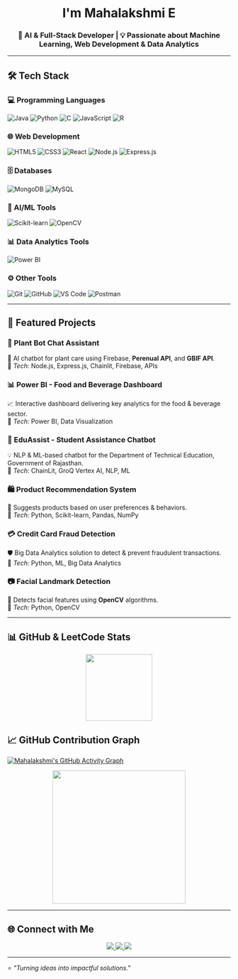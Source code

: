 <!-- Profile Header -->
<h1 align="center"> I'm Mahalakshmi E</h1>
<h3 align="center">🚀 AI & Full-Stack Developer | 💡 Passionate about Machine Learning, Web Development & Data Analytics</h3>

---

## 🛠 Tech Stack

### 💻 Programming Languages  
![Java](https://img.shields.io/badge/Java-%23ED8B00.svg?style=for-the-badge&logo=openjdk&logoColor=white)
![Python](https://img.shields.io/badge/Python-%2314354C.svg?style=for-the-badge&logo=python&logoColor=white)
![C](https://img.shields.io/badge/C-%2300599C.svg?style=for-the-badge&logo=c&logoColor=white)
![JavaScript](https://img.shields.io/badge/JavaScript-%23F7DF1E.svg?style=for-the-badge&logo=javascript&logoColor=black)
![R](https://img.shields.io/badge/R-%23276DC3.svg?style=for-the-badge&logo=r&logoColor=white)

### 🌐 Web Development  
![HTML5](https://img.shields.io/badge/HTML5-%23E34F26.svg?style=for-the-badge&logo=html5&logoColor=white)
![CSS3](https://img.shields.io/badge/CSS3-%231572B6.svg?style=for-the-badge&logo=css3&logoColor=white)
![React](https://img.shields.io/badge/React-%2361DAFB.svg?style=for-the-badge&logo=react&logoColor=black)
![Node.js](https://img.shields.io/badge/Node.js-%23339933.svg?style=for-the-badge&logo=node.js&logoColor=white)
![Express.js](https://img.shields.io/badge/Express.js-%23000000.svg?style=for-the-badge&logo=express&logoColor=white)

### 🗄 Databases  
![MongoDB](https://img.shields.io/badge/MongoDB-%2347A248.svg?style=for-the-badge&logo=mongodb&logoColor=white)
![MySQL](https://img.shields.io/badge/MySQL-%2300f.svg?style=for-the-badge&logo=mysql&logoColor=white)

### 🤖 AI/ML Tools  
![Scikit-learn](https://img.shields.io/badge/Scikit--learn-%23F7931E.svg?style=for-the-badge&logo=scikit-learn&logoColor=white)
![OpenCV](https://img.shields.io/badge/OpenCV-%235C3EE8.svg?style=for-the-badge&logo=opencv&logoColor=white)

### 📊 Data Analytics Tools  
![Power BI](https://img.shields.io/badge/Power%20BI-F2C811?style=for-the-badge&logo=powerbi&logoColor=black)

### ⚙️ Other Tools  
![Git](https://img.shields.io/badge/Git-%23F05033.svg?style=for-the-badge&logo=git&logoColor=white)
![GitHub](https://img.shields.io/badge/GitHub-%23121011.svg?style=for-the-badge&logo=github&logoColor=white)
![VS Code](https://img.shields.io/badge/VS%20Code-%23007ACC.svg?style=for-the-badge&logo=visual-studio-code&logoColor=white)
![Postman](https://img.shields.io/badge/Postman-%23FF6C37.svg?style=for-the-badge&logo=postman&logoColor=white)

---

## 📌 Featured Projects

### 🌱 Plant Bot Chat Assistant  
💬 AI chatbot for plant care using Firebase, **Perenual API**, and **GBIF API**.  
🔹 *Tech:* Node.js, Express.js, Chainlit, Firebase, APIs  

### 📊 Power BI - Food and Beverage Dashboard  
📈 Interactive dashboard delivering key analytics for the food & beverage sector.  
🔹 *Tech:* Power BI, Data Visualization  

### 🤖 EduAssist - Student Assistance Chatbot  
💡 NLP & ML-based chatbot for the Department of Technical Education, Government of Rajasthan.  
🔹 *Tech:* ChainLit, GroQ Vertex AI, NLP, ML  

### 🛍 Product Recommendation System  
🎯 Suggests products based on user preferences & behaviors.  
🔹 *Tech:* Python, Scikit-learn, Pandas, NumPy  

### 💳 Credit Card Fraud Detection  
🛡 Big Data Analytics solution to detect & prevent fraudulent transactions.  
🔹 *Tech:* Python, ML, Big Data Analytics  

### 📷 Facial Landmark Detection  
📌 Detects facial features using **OpenCV** algorithms.  
🔹 *Tech:* Python, OpenCV  

---

## 📊 GitHub & LeetCode Stats  



<p align="center">
  <!-- Top Languages -->
  <img src="https://github-readme-stats.vercel.app/api/top-langs/?username=Mahaelango&layout=compact&theme=radical" height="150"/>
</p>

## 📈 GitHub Contribution Graph  
[![Mahalakshmi's GitHub Activity Graph](https://github-readme-activity-graph.vercel.app/graph?username=Mahaelango&theme=react-dark)](https://github.com/ashutosh00710/github-readme-activity-graph)

<p align="center">
  <!-- LeetCode Stats -->
  <img src="https://leetcard.jacoblin.cool/MahalakshmiE?theme=catppuccinMocha&font=Ledger" height="300"/>
</p>

---

## 🌐 Connect with Me  

<p align="center">
  <a href="https://github.com/Mahaelango" target="_blank">
    <img src="https://img.shields.io/badge/GitHub-%23121011.svg?style=for-the-badge&logo=github&logoColor=white"/>
  </a>
  <a href="https://www.linkedin.com/in/mahalakshmi-elangovan/" target="_blank">
    <img src="https://img.shields.io/badge/LinkedIn-%230077B5.svg?style=for-the-badge&logo=linkedin&logoColor=white"/>
  </a>
  <a href="https://leetcode.com/u/MahalakshmiE/" target="_blank">
    <img src="https://img.shields.io/badge/LeetCode-%23FFA116.svg?style=for-the-badge&logo=leetcode&logoColor=black"/>
  </a>
</p>

---

⭐ _"Turning ideas into impactful solutions."_  
